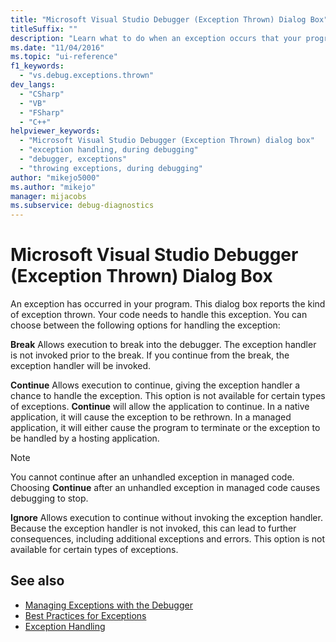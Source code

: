 ```yaml
---
title: "Microsoft Visual Studio Debugger (Exception Thrown) Dialog Box"
titleSuffix: ""
description: "Learn what to do when an exception occurs that your program needs to handle. You can: 1) break into the debugger; 2) continue; or 3) ignore."
ms.date: "11/04/2016"
ms.topic: "ui-reference"
f1_keywords:
  - "vs.debug.exceptions.thrown"
dev_langs:
  - "CSharp"
  - "VB"
  - "FSharp"
  - "C++"
helpviewer_keywords:
  - "Microsoft Visual Studio Debugger (Exception Thrown) dialog box"
  - "exception handling, during debugging"
  - "debugger, exceptions"
  - "throwing exceptions, during debugging"
author: "mikejo5000"
ms.author: "mikejo"
manager: mijacobs
ms.subservice: debug-diagnostics
---
```

# Microsoft Visual Studio Debugger (Exception Thrown) Dialog Box

An exception has occurred in your program. This dialog box reports the kind of exception thrown. Your code needs to handle this exception. You can choose between the following options for handling the exception:

 **Break**
 Allows execution to break into the debugger. The exception handler is not invoked prior to the break. If you continue from the break, the exception handler will be invoked.

 **Continue**
 Allows execution to continue, giving the exception handler a chance to handle the exception. This option is not available for certain types of exceptions. **Continue** will allow the application to continue. In a native application, it will cause the exception to be rethrown. In a managed application, it will either cause the program to terminate or the exception to be handled by a hosting application.

> [!NOTE]
> You cannot continue after an unhandled exception in managed code. Choosing **Continue** after an unhandled exception in managed code causes debugging to stop.

 **Ignore**
 Allows execution to continue without invoking the exception handler. Because the exception handler is not invoked, this can lead to further consequences, including additional exceptions and errors. This option is not available for certain types of exceptions.

## See also
- [Managing Exceptions with the Debugger](../debugger/managing-exceptions-with-the-debugger.md)
- [Best Practices for Exceptions](/dotnet/standard/exceptions/best-practices-for-exceptions)
- [Exception Handling](/cpp/extensions/exception-handling-cpp-component-extensions)